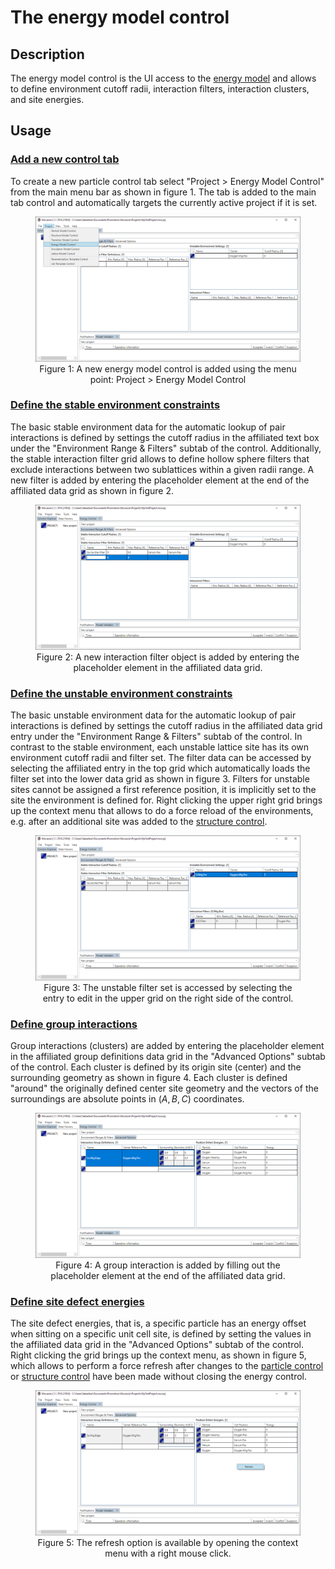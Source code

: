# The energy model control

## Description

The energy model control is the UI access to the [energy model](./energy-model.md) and allows to define environment cutoff radii, interaction filters, interaction clusters, and site energies.

## Usage

### [Add a new control tab](#add-a-new-control-tab)

To create a new particle control tab select "Project > Energy Model Control" from the main menu bar as shown in figure 1. The tab is added to the main tab control and automatically targets the currently active project if it is set.

<figure style="text-align: center">
    <img src="./figures/png/ui-energy-control.png">
    <figcaption>
    Figure 1: A new energy model control is added using the menu point: Project > Energy Model Control
    </figcaption>
</figure>

### [Define the stable environment constraints](#define-the-stable-environment)

The basic stable environment data for the automatic lookup of pair interactions is defined by settings the cutoff radius in the affiliated text box under the "Environment Range & Filters" subtab of the control. Additionally, the stable interaction filter grid allows to define hollow sphere filters that exclude interactions between two sublattices within a given radii range. A new filter is added by entering the placeholder element at the end of the affiliated data grid as shown in figure 2.

<figure style="text-align: center">
    <img src="./figures/png/ui-define-stable-environment.png">
    <figcaption>
    Figure 2: A new interaction filter object is added by entering the placeholder element in the affiliated data grid.
    </figcaption>
</figure>

### [Define the unstable environment constraints](#define-the-stable-environment)

The basic unstable environment data for the automatic lookup of pair interactions is defined by settings the cutoff radius in the affiliated data grid entry under the "Environment Range & Filters" subtab of the control. In contrast to the stable environment, each unstable lattice site has its own environment cutoff radii and filter set. The filter data can be accessed by selecting the affiliated entry in the top grid which automatically loads the filter set into the lower data grid as shown in figure 3. Filters for unstable sites cannot be assigned a first reference position, it is implicitly set to the site the environment is defined for. Right clicking the upper right grid brings up the context menu that allows to do a force reload of the environments, e.g. after an additional site was added to the [structure control](./ui-structure-control.md).


<figure style="text-align: center">
    <img src="./figures/png/ui-define-unstable-environment.png">
    <figcaption>
    Figure 3: The unstable filter set is accessed by selecting the entry to edit in the upper grid on the right side of the control.
    </figcaption>
</figure>


### [Define group interactions](#define-group-interactions-clusters)

Group interactions (clusters) are added by entering the placeholder element in the affiliated group definitions data grid in the "Advanced Options" subtab of the control. Each cluster is defined by its origin site (center) and the surrounding geometry as shown in figure 4. Each cluster is defined "around" the originally defined center site geometry and the vectors of the surroundings are absolute points in $(A,B,C)$ coordinates.

<figure style="text-align: center">
    <img src="./figures/png/ui-define-group-interaction.png">
    <figcaption>
    Figure 4: A group interaction is added by filling out the placeholder element at the end of the affiliated data grid.
    </figcaption>
</figure>

### [Define site defect energies](#define-site-defect-energies)

The site defect energies, that is, a specific particle has an energy offset when sitting on a specific unit cell site, is defined by setting the values in the affiliated data grid in the "Advanced Options" subtab of the control. Right clicking the grid brings up the context menu, as shown in figure 5, which allows to perform a force refresh after changes to the [particle control](./ui-particle-control.md) or [structure control](./ui-structure-control.md) have been made without closing the energy control.

<figure style="text-align: center">
    <img src="./figures/png/ui-refresh-defect-energy-grid.png">
    <figcaption>
    Figure 5: The refresh option is available by opening the context menu with a right mouse click.
    </figcaption>
</figure>